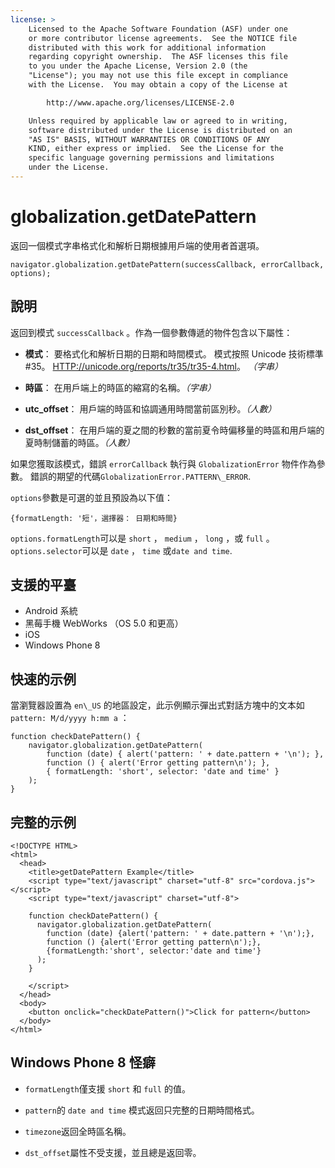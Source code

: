 ```yaml
---
license: >
    Licensed to the Apache Software Foundation (ASF) under one
    or more contributor license agreements.  See the NOTICE file
    distributed with this work for additional information
    regarding copyright ownership.  The ASF licenses this file
    to you under the Apache License, Version 2.0 (the
    "License"); you may not use this file except in compliance
    with the License.  You may obtain a copy of the License at

        http://www.apache.org/licenses/LICENSE-2.0

    Unless required by applicable law or agreed to in writing,
    software distributed under the License is distributed on an
    "AS IS" BASIS, WITHOUT WARRANTIES OR CONDITIONS OF ANY
    KIND, either express or implied.  See the License for the
    specific language governing permissions and limitations
    under the License.
---
```


# globalization.getDatePattern

返回一個模式字串格式化和解析日期根據用戶端的使用者首選項。

    navigator.globalization.getDatePattern(successCallback, errorCallback, options);
    

## 說明

返回到模式 `successCallback` 。作為一個參數傳遞的物件包含以下屬性：

*   **模式**： 要格式化和解析日期的日期和時間模式。 模式按照 Unicode 技術標準 #35。 [HTTP://unicode.org/reports/tr35/tr35-4.html][1]。 *（字串）*

*   **時區**： 在用戶端上的時區的縮寫的名稱。*（字串）*

*   **utc_offset**： 用戶端的時區和協調通用時間當前區別秒。*（人數）*

*   **dst_offset**： 在用戶端的夏之間的秒數的當前夏令時偏移量的時區和用戶端的夏時制儲蓄的時區。*（人數）*

 [1]: http://unicode.org/reports/tr35/tr35-4.html

如果您獲取該模式，錯誤 `errorCallback` 執行與 `GlobalizationError` 物件作為參數。 錯誤的期望的代碼`GlobalizationError.PATTERN\_ERROR`.

`options`參數是可選的並且預設為以下值：

    {formatLength: '短'，選擇器： 日期和時間}
    

`options.formatLength`可以是 `short` ， `medium` ， `long` ，或 `full` 。 `options.selector`可以是 `date` ， `time` 或`date and
time`.

## 支援的平臺

*   Android 系統
*   黑莓手機 WebWorks （OS 5.0 和更高）
*   iOS
*   Windows Phone 8

## 快速的示例

當瀏覽器設置為 `en\_US` 的地區設定，此示例顯示彈出式對話方塊中的文本如 `pattern: M/d/yyyy h:mm a` ：

    function checkDatePattern() {
        navigator.globalization.getDatePattern(
            function (date) { alert('pattern: ' + date.pattern + '\n'); },
            function () { alert('Error getting pattern\n'); },
            { formatLength: 'short', selector: 'date and time' }
        );
    }
    

## 完整的示例

    <!DOCTYPE HTML>
    <html>
      <head>
        <title>getDatePattern Example</title>
        <script type="text/javascript" charset="utf-8" src="cordova.js"></script>
        <script type="text/javascript" charset="utf-8">
    
        function checkDatePattern() {
          navigator.globalization.getDatePattern(
            function (date) {alert('pattern: ' + date.pattern + '\n');},
            function () {alert('Error getting pattern\n');},
            {formatLength:'short', selector:'date and time'}
          );
        }
    
        </script>
      </head>
      <body>
        <button onclick="checkDatePattern()">Click for pattern</button>
      </body>
    </html>
    

## Windows Phone 8 怪癖

*   `formatLength`僅支援 `short` 和 `full` 的值。

*   `pattern`的 `date and time` 模式返回只完整的日期時間格式。

*   `timezone`返回全時區名稱。

*   `dst_offset`屬性不受支援，並且總是返回零。